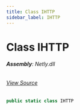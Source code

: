 ```yaml
---
title: Class IHTTP
sidebar_label: IHTTP
---
```

# Class IHTTP


###### **Assembly**: Netly.dll
###### [View Source](https://github.com/alec1o/Netly/blob/dev/src/http/interfaces/IHTTP.WebSocketTo.cs#L8)
```csharp title="Declaration"
public static class IHTTP
```
